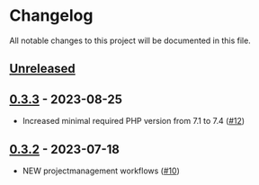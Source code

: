 # Changelog

All notable changes to this project will be documented in this file.

## [Unreleased](https://github.com/figuren-theater/coding-standards/compare/0.3.3...HEAD)

## [0.3.3](https://github.com/figuren-theater/coding-standards/compare/0.3.2...0.3.3) - 2023-08-25

- Increased minimal required PHP version from 7.1 to 7.4 ([#12](https://github.com/figuren-theater/coding-standards/pull/12))

## [0.3.2](https://github.com/figuren-theater/coding-standards/compare/0.3.1...0.3.2) - 2023-07-18

- NEW projectmanagement workflows ([#10](https://github.com/figuren-theater/coding-standards/pull/10))
